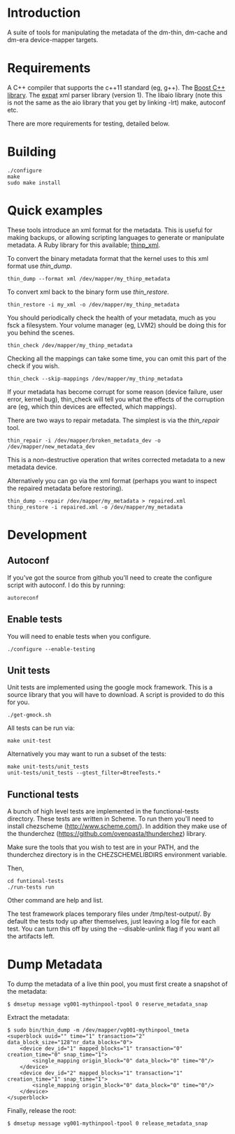 Introduction
============

A suite of tools for manipulating the metadata of the dm-thin, dm-cache and
dm-era device-mapper targets.

Requirements
============

A C++ compiler that supports the c++11 standard (eg, g++).
The [Boost C++ library](http://www.boost.org/).
The [expat](http://expat.sourceforge.net/) xml parser library (version 1).
The libaio library (note this is not the same as the aio library that you get by linking -lrt)
make, autoconf etc.

There are more requirements for testing, detailed below.

Building
========

    ./configure
    make
    sudo make install

Quick examples
==============

These tools introduce an xml format for the metadata.  This is useful
for making backups, or allowing scripting languages to generate or
manipulate metadata.  A Ruby library for this available;
[thinp_xml](https://rubygems.org/gems/thinp_xml).

To convert the binary metadata format that the kernel uses to this xml
format use _thin\_dump_.

    thin_dump --format xml /dev/mapper/my_thinp_metadata

To convert xml back to the binary form use _thin\_restore_.

    thin_restore -i my_xml -o /dev/mapper/my_thinp_metadata

You should periodically check the health of your metadata, much as you
fsck a filesystem.  Your volume manager (eg, LVM2) should be doing
this for you behind the scenes.

    thin_check /dev/mapper/my_thinp_metadata

Checking all the mappings can take some time, you can omit this part
of the check if you wish.

    thin_check --skip-mappings /dev/mapper/my_thinp_metadata

If your metadata has become corrupt for some reason (device failure,
user error, kernel bug), thin_check will tell you what the effects of
the corruption are (eg, which thin devices are effected, which
mappings).

There are two ways to repair metadata.  The simplest is via the
_thin\_repair_ tool.

    thin_repair -i /dev/mapper/broken_metadata_dev -o /dev/mapper/new_metadata_dev

This is a non-destructive operation that writes corrected metadata to
a new metadata device.

Alternatively you can go via the xml format (perhaps you want to
inspect the repaired metadata before restoring).

    thin_dump --repair /dev/mapper/my_metadata > repaired.xml
    thinp_restore -i repaired.xml -o /dev/mapper/my_metadata

Development
===========

Autoconf
--------

If you've got the source from github you'll need to create the
configure script with autoconf.  I do this by running:

    autoreconf

Enable tests
------------

You will need to enable tests when you configure.

    ./configure --enable-testing

Unit tests
----------

Unit tests are implemented using the google mock framework.  This is a
source library that you will have to download.  A script is provided
to do this for you.

    ./get-gmock.sh

All tests can be run via:

    make unit-test

Alternatively you may want to run a subset of the tests:

    make unit-tests/unit_tests
    unit-tests/unit_tests --gtest_filter=BtreeTests.*

Functional tests
----------------

A bunch of high level tests are implemented in the functional-tests directory.
These tests are written in Scheme.  To run them you'll need to install
chezscheme (http://www.scheme.com/).  In addition they make use of the
thunderchez (https://github.com/ovenpasta/thunderchez) library.

Make sure the tools that you wish to test are in your PATH, and the thunderchez
directory is in the CHEZSCHEMELIBDIRS environment variable.

Then,

	cd funtional-tests
	./run-tests run

Other command are help and list.

The test framework places temporary files under /tmp/test-output/.  By default
the tests tody up after themselves, just leaving a log file for each test.  You
can turn this off by using the --disable-unlink flag if you want all the
artifacts left.

Dump Metadata
=============

To dump the metadata of a live thin pool, you must first create a snapshot of
the metadata:

	$ dmsetup message vg001-mythinpool-tpool 0 reserve_metadata_snap

Extract the metadata:

	$ sudo bin/thin_dump -m /dev/mapper/vg001-mythinpool_tmeta
	<superblock uuid="" time="1" transaction="2" data_block_size="128"nr_data_blocks="0">
	    <device dev_id="1" mapped_blocks="1" transaction="0" creation_time="0" snap_time="1">
	        <single_mapping origin_block="0" data_block="0" time="0"/>
	    </device>
	    <device dev_id="2" mapped_blocks="1" transaction="1" creation_time="1" snap_time="1">
	        <single_mapping origin_block="0" data_block="0" time="0"/>
	    </device>
	</superblock>

Finally, release the root:

	$ dmsetup message vg001-mythinpool-tpool 0 release_metadata_snap
